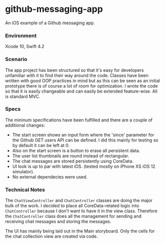 # github-messaging-app
An iOS example of a Github messaging app.

### Environment

Xcode 10, Swift 4.2

### Scenario

The app project has been structured so that it's easy for developers unfamiliar with it to find their way around the code. Classes have been written with good OOP practices in mind but as this can be seen as an initial prototype there is of course a lot of room for optimization. I wrote the code so that it is easily changeable and can easily be extended feature-wise. All is standard MVC.

### Specs

The mininum specifications have been fulfilled and there are a couple of additional changes:

- The start screen shows an input form where the 'since' parameter for the Github GET users API can be defined. I did this mainly for testing so by default it can be left at 0.
- Also on the start screen is a button to erase all persistent data.
- The user list thumbnails are round instead of rectangular.
- The chat messages are stored persistently using CoreData.
- UI look is up to par with latest iOS. (tested mostly on iPhone XS iOS 12 simulator).
- No external dependecies were used.

### Technical Notes

The `ChatViewController` and `ChatController` classes are doing the major bulk of the work. I decided to place all CoreData-related logic into `ChatController` because I don't want to have it in the view class. Therefore the `ChatController` class does all the management for sending and receiving chat messages and storing the messages.

The UI has mainly being laid out in the Main storyboard. Only the cells for the chat collection view are created via code.

